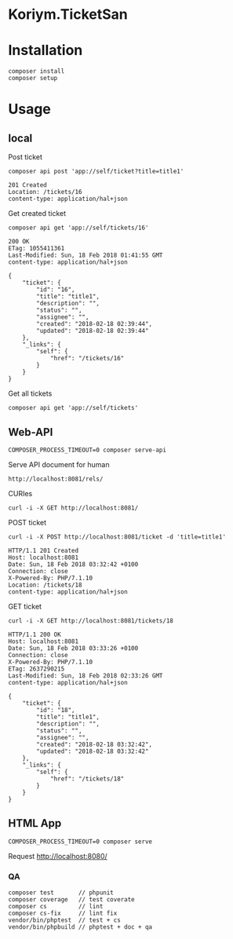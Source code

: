 # Koriym.TicketSan

# Installation

    composer install
    composer setup

# Usage

## local

Post ticket
```
composer api post 'app://self/ticket?title=title1'
```

```
201 Created
Location: /tickets/16
content-type: application/hal+json
```

Get created ticket
```
composer api get 'app://self/tickets/16'
```

```
200 OK
ETag: 1055411361
Last-Modified: Sun, 18 Feb 2018 01:41:55 GMT
content-type: application/hal+json

{
    "ticket": {
        "id": "16",
        "title": "title1",
        "description": "",
        "status": "",
        "assignee": "",
        "created": "2018-02-18 02:39:44",
        "updated": "2018-02-18 02:39:44"
    },
    "_links": {
        "self": {
            "href": "/tickets/16"
        }
    }
}
```

Get all tickets
```
composer api get 'app://self/tickets'
```

## Web-API

```
COMPOSER_PROCESS_TIMEOUT=0 composer serve-api
```

Serve API document for human
```
http://localhost:8081/rels/ 
```

CURIes
 
```
curl -i -X GET http://localhost:8081/
```

POST ticket
```
curl -i -X POST http://localhost:8081/ticket -d 'title=title1'
```

```
HTTP/1.1 201 Created
Host: localhost:8081
Date: Sun, 18 Feb 2018 03:32:42 +0100
Connection: close
X-Powered-By: PHP/7.1.10
Location: /tickets/18
content-type: application/hal+json
```

GET ticket
```
curl -i -X GET http://localhost:8081/tickets/18
```

```
HTTP/1.1 200 OK
Host: localhost:8081
Date: Sun, 18 Feb 2018 03:33:26 +0100
Connection: close
X-Powered-By: PHP/7.1.10
ETag: 2637290215
Last-Modified: Sun, 18 Feb 2018 02:33:26 GMT
content-type: application/hal+json

{
    "ticket": {
        "id": "18",
        "title": "title1",
        "description": "",
        "status": "",
        "assignee": "",
        "created": "2018-02-18 03:32:42",
        "updated": "2018-02-18 03:32:42"
    },
    "_links": {
        "self": {
            "href": "/tickets/18"
        }
    }
}
```

## HTML App

    COMPOSER_PROCESS_TIMEOUT=0 composer serve

Request [http://localhost:8080/](http://localhost:8080/)

### QA

    composer test       // phpunit
    composer coverage   // test coverate
    composer cs         // lint
    composer cs-fix     // lint fix
    vendor/bin/phptest  // test + cs
    vendor/bin/phpbuild // phptest + doc + qa
